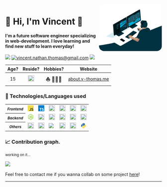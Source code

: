 <div align="right">
  <img src="media/header.webp" width="40%" align="right" style="border-radius: 1rem"/>
</div>

# 🧑 Hi, I'm Vincent 👋

#### I'm a future software engineer specializing in web-development. I love learning and find new stuff to learn everyday!

<p></p>

[![](https://custom-icon-badges.herokuapp.com/badge/G%C3%B6teborg-SWE?style=for-the-badge&logo=location&logoColor=blue&color=yellow)](https://link.v-thomas.me/where-i-live)
<a href="//link.v-thomas.me/email">![vincent.nathan.thomas@gmail.com](https://img.shields.io/badge/Gmail-D14836?style=for-the-badge&logo=gmail&logoColor=white)</a>
<a href="https://link.v-thomas.me/donate">
<img src="https://img.shields.io/badge/Buy_Me_A_Coffee-FFDD00?style=for-the-badge&logo=buy-me-a-coffee&logoColor=black" />
</a>

| Age? |                          Reside?                           |       Hobbies?       |                    Website                     |
| :--: | :--------------------------------------------------------: | :------------------: | :--------------------------------------------: |
|  15  | <img src="https://bit.ly/3uJxHtW" width="20" height="20"/> | <big>**⛵ 👨🏻‍💻**</big> | [about.v-thomas.me](https://about.v-thomas.me) |

### **📱 Technologies/Languages used**

<table>

  <tr>
    <th>
      <small><i>Frontend</i></small>
    </th>
    <td>
        <img src="https://raw.githubusercontent.com/devicons/devicon/master/icons/javascript/javascript-original.svg" alt="nodejs" width="20" height="20"/>
    </td>
    <td>
        <img src="https://raw.githubusercontent.com/devicons/devicon/master/icons/typescript/typescript-original.svg" alt="nodejs" width="20" height="20"/>
    </td>
    <td>
        <img src="https://cdn.jsdelivr.net/gh/devicons/devicon/icons/react/react-original.svg" width='20' height="20"/>
    </td>
    <td>
        <img src="https://cdn.jsdelivr.net/gh/devicons/devicon/icons/angularjs/angularjs-plain.svg" width="20" height="20" />
    </td>
    <td>
        <img src="https://cdn.jsdelivr.net/gh/devicons/devicon/icons/webpack/webpack-original.svg" width="20" height="20"/>
    </td>
    <td>
        <img src="https://rollupjs.org/favicon.png" width="20" height="20"/>
    </td>
  </tr>

  <tr>
    <th>
      <small><i>Backend</i></small>
    </th>
    <td>
        <img src="https://raw.githubusercontent.com/devicons/devicon/master/icons/nodejs/nodejs-original.svg" alt="nodejs" width="20" height="20"/>
    </td>
    <td>
        <img src="https://cdn.jsdelivr.net/gh/devicons/devicon/icons/nestjs/nestjs-plain.svg" width="20" height="20" />
    </td>
    <td>
        <img src="https://cdn.jsdelivr.net/gh/devicons/devicon/icons/express/express-original.svg" width="20" height="20" />
    </td>
    <td>
        <img src="https://cdn.jsdelivr.net/gh/devicons/devicon/icons/docker/docker-plain.svg" width="20" height="20" />
    </td>
    <td>
        <img src="https://cdn.jsdelivr.net/gh/devicons/devicon/icons/firebase/firebase-plain.svg" width="20" height="20" />
    </td>
        <td>
        <img src="https://app.supabase.io/favicon.ico" width="20" height="20" />
    </td>

  </tr>
  <tr>
    <th>
      <small><i>Others</i></small>
    </th>
    <td>
        <img src="https://cdn.jsdelivr.net/gh/devicons/devicon/icons/git/git-original.svg" width="20" height="20"/>
    </td>
    <td>
        <img src="https://cdn.jsdelivr.net/gh/devicons/devicon/icons/github/github-original.svg" width="20" height="20" />
    </td>
    <td>
        <img src="https://cdn.jsdelivr.net/gh/devicons/devicon/icons/npm/npm-original-wordmark.svg" width="20" width="20"/>
    </td>
    <td>
        <img src="https://cdn.jsdelivr.net/gh/devicons/devicon/icons/postgresql/postgresql-plain.svg" width="20" height="20"/>
    </td>
    <td>
        <img src="https://nx.dev/images/favicon-32x32.png" width="20" height="20" />
    </td>
     <td>
        <img src="https://raw.githubusercontent.com/devicons/devicon/master/icons/python/python-original.svg" alt="python" width="20" height="20"/>
    </td> 
  </tr>
</table>
<!-- ### **🔭 Working on** -->
<!--
<a href="https://github.com/vincent-thomas/Codebase">
  <img align="center" style="margin:1rem 0.5rem" src="https://github-readme-stats.vercel.app/api/pin/?username=VincentThomas06&repo=Codebase&theme=codeSTACKr" />
</a>
<p> -->

### **📈 Contribution graph.**

<small>working on it...</small>

![](https://activity-graph.herokuapp.com/graph?username=vincent-thomas&theme=xcode&bg_color=1F222E&color=F8D866&line=F85D7F&point=FFFFFF&hide_border=true)

Feel free to contact me if you wanna collab on some project [here](https://link.v-thomas.me/email)!

</p>

---
